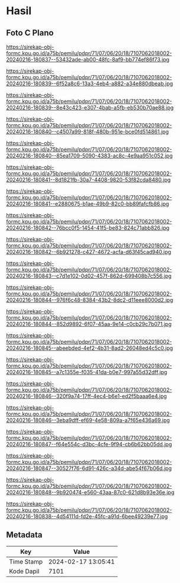 # Hasil

## Foto C Plano

https://sirekap-obj-formc.kpu.go.id/a75b/pemilu/pdpr/71/07/06/20/18/7107062018002-20240216-180837--53432ade-ab00-48fc-8af9-bb774ef86f73.jpg

https://sirekap-obj-formc.kpu.go.id/a75b/pemilu/pdpr/71/07/06/20/18/7107062018002-20240216-180839--6f52a8c6-13a3-4eb4-a882-a34e880dbeab.jpg

https://sirekap-obj-formc.kpu.go.id/a75b/pemilu/pdpr/71/07/06/20/18/7107062018002-20240216-180839--8e43c423-e307-4bab-a5fb-eb530b70ae88.jpg

https://sirekap-obj-formc.kpu.go.id/a75b/pemilu/pdpr/71/07/06/20/18/7107062018002-20240216-180840--c4507a99-818f-480b-951e-bce0fd514861.jpg

https://sirekap-obj-formc.kpu.go.id/a75b/pemilu/pdpr/71/07/06/20/18/7107062018002-20240216-180840--85ea1709-5090-4383-ac8c-4e9aa951c052.jpg

https://sirekap-obj-formc.kpu.go.id/a75b/pemilu/pdpr/71/07/06/20/18/7107062018002-20240216-180841--8d1821fb-30a7-4408-9820-53f82cda8480.jpg

https://sirekap-obj-formc.kpu.go.id/a75b/pemilu/pdpr/71/07/06/20/18/7107062018002-20240216-180841--e2880675-b1ae-49b9-82c0-bb89fafcfb86.jpg

https://sirekap-obj-formc.kpu.go.id/a75b/pemilu/pdpr/71/07/06/20/18/7107062018002-20240216-180842--76bcc0f5-1454-41f5-be83-824c71abb826.jpg

https://sirekap-obj-formc.kpu.go.id/a75b/pemilu/pdpr/71/07/06/20/18/7107062018002-20240216-180842--6b921278-c427-4672-acfa-d63f45cad940.jpg

https://sirekap-obj-formc.kpu.go.id/a75b/pemilu/pdpr/71/07/06/20/18/7107062018002-20240216-180843--c7d1e102-0d02-457f-862d-699408b7c556.jpg

https://sirekap-obj-formc.kpu.go.id/a75b/pemilu/pdpr/71/07/06/20/18/7107062018002-20240216-180844--976f6c48-8384-43b2-8dc2-d11eee8000d2.jpg

https://sirekap-obj-formc.kpu.go.id/a75b/pemilu/pdpr/71/07/06/20/18/7107062018002-20240216-180844--852d9892-6f07-45aa-9e14-c0cb29c7b071.jpg

https://sirekap-obj-formc.kpu.go.id/a75b/pemilu/pdpr/71/07/06/20/18/7107062018002-20240216-180845--abeebded-4ef2-4b31-8ad2-26048ed4c5c0.jpg

https://sirekap-obj-formc.kpu.go.id/a75b/pemilu/pdpr/71/07/06/20/18/7107062018002-20240216-180845--a7c1355e-f035-41da-b0e7-997a55d32dff.jpg

https://sirekap-obj-formc.kpu.go.id/a75b/pemilu/pdpr/71/07/06/20/18/7107062018002-20240216-180846--320f9a74-17ff-4ec4-b6e1-ed2f5baaa6e4.jpg

https://sirekap-obj-formc.kpu.go.id/a75b/pemilu/pdpr/71/07/06/20/18/7107062018002-20240216-180846--3eba9dff-ef69-4e58-809a-a7f65e436a69.jpg

https://sirekap-obj-formc.kpu.go.id/a75b/pemilu/pdpr/71/07/06/20/18/7107062018002-20240216-180847--f64e554c-d3bc-4cfe-9f94-cb6b62bb05dd.jpg

https://sirekap-obj-formc.kpu.go.id/a75b/pemilu/pdpr/71/07/06/20/18/7107062018002-20240216-180847--30527f76-6d91-426c-a34d-abe54f67b06d.jpg

https://sirekap-obj-formc.kpu.go.id/a75b/pemilu/pdpr/71/07/06/20/18/7107062018002-20240216-180848--9b920474-e560-43aa-87c0-621d8b93e36e.jpg

https://sirekap-obj-formc.kpu.go.id/a75b/pemilu/pdpr/71/07/06/20/18/7107062018002-20240216-180838--4d54111d-fd2e-45fc-a91d-6bee49239e77.jpg


## Metadata

| Key        | Value               |
| ---------- | ------------------- |
| Time Stamp | 2024-02-17 13:05:41 |
| Kode Dapil | 7101                |



